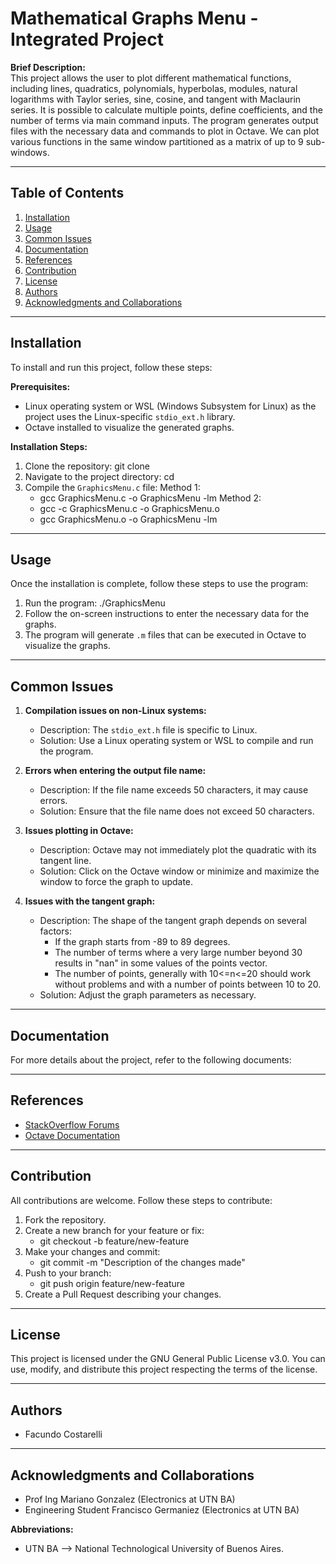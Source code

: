# Mathematical Graphs Menu - Integrated Project

**Brief Description:**  
This project allows the user to plot different mathematical functions, including lines, quadratics, polynomials, hyperbolas, modules, natural logarithms with Taylor series, sine, cosine, and tangent with Maclaurin series. It is possible to calculate multiple points, define coefficients, and the number of terms via main command inputs. The program generates output files with the necessary data and commands to plot in Octave. We can plot various functions in the same window partitioned as a matrix of up to 9 sub-windows.

---

## Table of Contents

1. [Installation](#installation)
2. [Usage](#usage)
3. [Common Issues](#common-issues)
4. [Documentation](#documentation)
5. [References](#references)
6. [Contribution](#contribution)
7. [License](#license)
8. [Authors](#authors)
9. [Acknowledgments and Collaborations](#acknowledgments-and-collaborations)

---

## Installation
To install and run this project, follow these steps:

**Prerequisites:**
- Linux operating system or WSL (Windows Subsystem for Linux) as the project uses the Linux-specific `stdio_ext.h` library.
- Octave installed to visualize the generated graphs.

**Installation Steps:**
1. Clone the repository:
    git clone
2. Navigate to the project directory:
    cd 
3. Compile the `GraphicsMenu.c` file:
    Method 1:
     - gcc GraphicsMenu.c -o GraphicsMenu -lm
    Method 2:
     - gcc -c GraphicsMenu.c -o GraphicsMenu.o
     - gcc GraphicsMenu.o -o GraphicsMenu -lm

---

## Usage
Once the installation is complete, follow these steps to use the program:

1. Run the program:
    ./GraphicsMenu
2. Follow the on-screen instructions to enter the necessary data for the graphs.
3. The program will generate `.m` files that can be executed in Octave to visualize the graphs.

---

## Common Issues
1. **Compilation issues on non-Linux systems:**
   - Description: The `stdio_ext.h` file is specific to Linux.
   - Solution: Use a Linux operating system or WSL to compile and run the program.

2. **Errors when entering the output file name:**
   - Description: If the file name exceeds 50 characters, it may cause errors.
   - Solution: Ensure that the file name does not exceed 50 characters.

3. **Issues plotting in Octave:**
   - Description: Octave may not immediately plot the quadratic with its tangent line.
   - Solution: Click on the Octave window or minimize and maximize the window to force the graph to update.

4. **Issues with the tangent graph:**
   - Description: The shape of the tangent graph depends on several factors:
     - If the graph starts from -89 to 89 degrees.
     - The number of terms where a very large number beyond 30 results in "nan" in some values of the points vector.
     - The number of points, generally with 10<=n<=20 should work without problems and with a number of points between 10 to 20.
   - Solution: Adjust the graph parameters as necessary.

---

## Documentation
For more details about the project, refer to the following documents:

---

## References
- [StackOverflow Forums](https://stackoverflow.com/)
- [Octave Documentation](https://www.gnu.org/software/octave/doc/interpreter/)

---

## Contribution

All contributions are welcome. Follow these steps to contribute:

1. Fork the repository.
2. Create a new branch for your feature or fix:
    - git checkout -b feature/new-feature
3. Make your changes and commit:
    - git commit -m "Description of the changes made"
4. Push to your branch:
    - git push origin feature/new-feature
5. Create a Pull Request describing your changes.

---

## License
This project is licensed under the GNU General Public License v3.0. 
You can use, modify, and distribute this project respecting the terms of the license.

---

## Authors
- Facundo Costarelli

---

## Acknowledgments and Collaborations
- Prof Ing Mariano Gonzalez (Electronics at UTN BA)
- Engineering Student Francisco Germaniez (Electronics at UTN BA)

**Abbreviations:**
- UTN BA --> National Technological University of Buenos Aires.